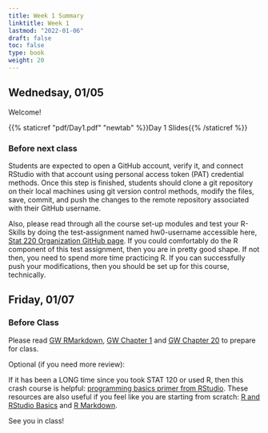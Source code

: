 ```yaml
---
title: Week 1 Summary
linktitle: Week 1
lastmod: "2022-01-06"
draft: false  
toc: false  
type: book  
weight: 20
---
```


## Wednedsay, 01/05

Welcome!

{{% staticref "pdf/Day1.pdf" "newtab" %}}Day 1 Slides{{% /staticref %}}

### Before next class

Students are expected to open a GitHub account, verify it, and connect RStudio with that account using personal access token (PAT) credential methods. Once this step is finished, students should clone a git repository on their local machines using git version control methods, modify the files, save, commit, and push the changes to the remote repository associated with their GitHub username.

Also, please read through all the course set-up modules and test your R-Skills by doing the test-assignment named hw0-username accessible here, [Stat 220 Organization GitHub page](https://github.com/stat220/). If you could comfortably do the R component of this test assignment, then you are in pretty good shape. If not then, you need to spend more time practicing R. If you can successfully push your modifications, then you should be set up for this course, technically.

## Friday, 01/07

### Before Class

Please read [GW RMarkdown](https://r4ds.had.co.nz/r-markdown.html#r-markdown), [GW Chapter 1](https://r4ds.had.co.nz/introduction.html) and [GW Chapter 20](https://r4ds.had.co.nz/vectors.html) to prepare for class.

Optional (if you need more review):

If it has been a LONG time since you took STAT 120 or used R, then this crash course is helpful: [programming basics primer from RStudio](https://rstudio.cloud/learn/primers/1.2). These resources are also useful if you feel like you are starting from scratch: [R and RStudio Basics](https://ismayc.github.io/rbasics-book/3-rstudiobasics.html) and [R Markdown](https://ismayc.github.io/rbasics-book/4-rmarkdown.html).

See you in class!



